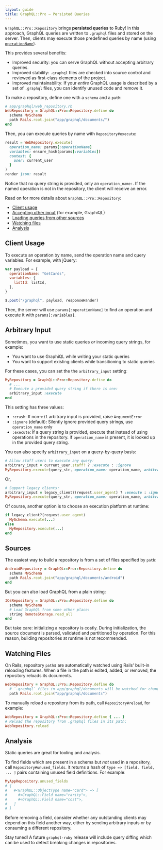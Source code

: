 ```yaml
---
layout: guide
title: GraphQL::Pro — Persisted Queries
---
```



`GraphQL::Pro::Repository` brings __persisted queries__ to Ruby! In this approach, GraphQL queries are written to `.graphql` files and stored on the server. Then, clients may execute those predefined queries by name (using [`operationName`](http://graphql.org/learn/queries/#operation-name)).

This provides several benefits:

- Improved security: you can serve GraphQL without accepting arbitrary queries.
- Improved stability: `.graphql` files are checked into source control and reviewed as first-class elements of the project.
- Improved maintainability: If your _entire_ GraphQL usage is described by a set of `.graphql` files, you can identify unused code and remove it.

To make a repository, define one with a `schema` and a `path`:

```ruby
# app/graphql/web_repository.rb
WebRepository = GraphQL::Pro::Repository.define do
  schema MySchema
  path Rails.root.join("app/graphql/documents/")
end
```

Then, you can execute queries by name with `Repository#execute`:

```ruby
result = WebRepository.execute(
  operation_name: params[:operationName]
  variables: ensure_hash(params[:variables])
  context: {
    user: current_user
  }
)
render json: result
```

Notice that no query string is provided, only an `operation_name:`. If the named operation is not in the repository, the client will receive an error.

Read on for more details about `GraphQL::Pro::Repository`:

- [Client usage](#client-usage)
- [Accepting other input](#arbitrary-input) (for example, GraphiQL)
- [Loading queries from other sources](#sources)
- [Watching files](#watching-files)
- [Analysis](#analysis)

## Client Usage

To execute an operation by name, send the operation name and query variables. For example, with jQuery:

```js
var payload = {
  operationName: "GetCards",
  variables: {
    listId: listId,
  },
}

$.post("/graphql", payload, responseHander)
```

Then, the server will use `params[:operationName]` to find an operation and execute it with `params[:variables]`.

## Arbitrary Input

Sometimes, you want to use static queries _or_ incoming query strings, for example:

- You want to use GraphiQL while writing your static queries
- You want to support existing clients while transitioning to static queries

For these cases, you can set the the `arbitrary_input` setting:

```ruby
MyRepository = GraphQL::Pro::Repository.define do
  # ...
  # Execute a provided query string if there is one:
  arbitrary_input :execute
end
```

This setting has three values:

- `:crash`: If non-`nil` arbitrary input is provided, raise `ArgumentError`
- `:ignore` (default): Silently ignore provided query strings, use `operation_name` only
- `:execute`: If a query string is provided, execute that instead of using operations in the repository. If `operation_name` is present, it is looked up in the provided query string.

You can also specify `arbitrary_input` on a query-by-query basis:

```ruby
# Allow staff users to execute any query:
arbitrary_input = current_user.staff? ? :execute : :ignore
MyRepository.execute(query_str, operation_name: operation_name, arbitrary_input: arbitrary_input)
```

Or,

```ruby
# Support legacy clients:
arbitrary_input = legacy_client?(request.user_agent) ? :execute : :ignore
MyRepository.execute(query_str, operation_name: operation_name, arbitrary_input: arbitrary_input)
```

Of course, another option is to choose an execution platform at runtime:

```ruby
if legacy_client?(request.user_agent)
  MySchema.execute(...)
else
  MyRepository.execute(...)
end
```

## Sources

The easiest way to build a repository is from a set of files specified by `path`:

```ruby
AndroidRepository = GraphQL::Pro::Repository.define do
  schema MySchema
  path Rails.root.join("app/graphql/documents/android")
end
```

But you can also load GraphQL from a plain string:

```ruby
IOsRepository = GraphQL::Pro::Repository.define do
  schema MySchema
  # Load GraphQL from some other place:
  string RemoteStorage.read_all
end
```

But take care: initializing a repository is costly. During initialization, the source document is parsed, validated and partitioned by operation. For this reason, building repositories at runtime is not recommended.

## Watching Files

On Rails, repository `path`s are automatically watched using Rails' built-in reloading features. When a file in the path is edited, added, or removed, the repository reloads its documents.

```ruby
WebRepository = GraphQL::Pro::Repository.define do
  # `.graphql` files in app/graphql/documents will be watched for changes:
  path Rails.root.join("app/graphql/documents")
```

To manually reload a repository from its path, call `Repository#reload`, for example:

```ruby
WebRepository = GraphQL::Pro::Repository.define { ... }
# Reload the repository from .graphql files in its path:
WebRepository.reload
```

## Analysis

Static queries are great for tooling and analysis.

To find fields which are present in a schema but _not_ used in a repository, call `Repository#unused_fields`. It returns a hash of `type => [field, field, ... ]` pairs containing unused field definitions. For example:

```ruby
MyAppRepository.unused_fields
# {
#   #<GraphQL::ObjectType name="Card"> => [
#     #<GraphQL::Field name="rarity">,
#     #<GraphQL::Field name="cost">,
#   ]
# }
```

Before removing a field, consider whether any outstanding clients may depend on this field another way, either by sending arbitrary inputs or by consuming a different repository.

Stay tuned! A future `graphql-ruby` release will include query diffing which can be used to detect breaking changes in repositories.
